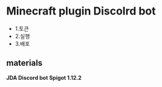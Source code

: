 
Minecraft plugin Discolrd bot
===============================
* 1.토큰
 * 2.실행
  * 3.배포
  
materials 
---------
 **JDA
 Discord bot 
 Spigot 1.12.2**
